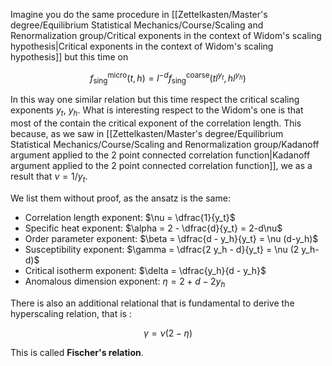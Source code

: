 Imagine you do the same procedure in [[Zettelkasten/Master's degree/Equilibrium Statistical Mechanics/Course/Scaling and Renormalization group/Critical exponents in the context of Widom's scaling hypothesis|Critical exponents in the context of Widom's scaling hypothesis]] but this time on 

$$f^{\text{micro}}_{\text{sing}}(t,h) = l^{-d}f^{\text{coarse}}_{\text{sing}}(tl^{y_t},hl^{y_h})$$

In this way one similar relation but this time respect the critical scaling exponents $y_t$, $y_h$.
What is interesting respect to the Widom's one is that most of the contain the critical exponent of the correlation length.
This because, as we saw in [[Zettelkasten/Master's degree/Equilibrium Statistical Mechanics/Course/Scaling and Renormalization group/Kadanoff argument applied to the 2 point connected correlation function|Kadanoff argument applied to the 2 point connected correlation function]], we as a result that $\nu = 1/y_t$.

We list them without proof, as the ansatz is the same:

- Correlation length exponent:        $\nu = \dfrac{1}{y_t}$
- Specific heat exponent:            $\alpha = 2 - \dfrac{d}{y_t} = 2-d\nu$
- Order parameter exponent:          $\beta = \dfrac{d - y_h}{y_t} = \nu (d-y_h)$
- Susceptibility exponent:           $\gamma = \dfrac{2 y_h - d}{y_t} = \nu (2 y_h-d)$
- Critical isotherm exponent:        $\delta = \dfrac{y_h}{d - y_h}$
- Anomalous dimension exponent:      $\eta= 2+d - 2y_h$

There is also an additional relational that is fundamental to derive the hyperscaling relation, that is :

$$ \gamma = \nu(2-\eta) $$

This is called **Fischer's relation**.